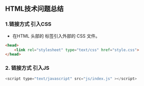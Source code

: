 ## HTML技术问题总结

### 1.链接方式 引入CSS

* 在HTML 头部的 <head> 标签引入外部的 CSS 文件。

``` html
<head>
    <link rel="stylesheet" type="text/css" href="style.css">
</head>
```

### 2. 链接方式 引入JS

``` js
<script type="text/javascript" src="js/index.js" ></script>
```

